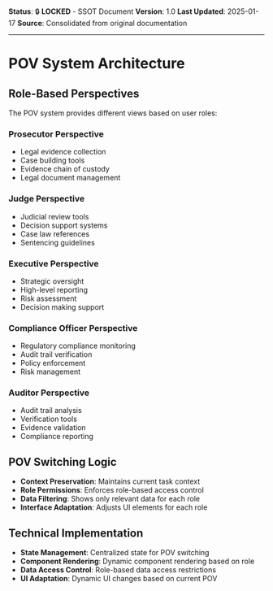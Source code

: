 **Status**: 🔒 **LOCKED** - SSOT Document
**Version**: 1.0
**Last Updated**: 2025-01-17
**Source**: Consolidated from original documentation

---

# POV System Architecture

## Role-Based Perspectives

The POV system provides different views based on user roles:

### Prosecutor Perspective

- Legal evidence collection
- Case building tools
- Evidence chain of custody
- Legal document management

### Judge Perspective

- Judicial review tools
- Decision support systems
- Case law references
- Sentencing guidelines

### Executive Perspective

- Strategic oversight
- High-level reporting
- Risk assessment
- Decision making support

### Compliance Officer Perspective

- Regulatory compliance monitoring
- Audit trail verification
- Policy enforcement
- Risk management

### Auditor Perspective

- Audit trail analysis
- Verification tools
- Evidence validation
- Compliance reporting

## POV Switching Logic

- **Context Preservation**: Maintains current task context
- **Role Permissions**: Enforces role-based access control
- **Data Filtering**: Shows only relevant data for each role
- **Interface Adaptation**: Adjusts UI elements for each role

## Technical Implementation

- **State Management**: Centralized state for POV switching
- **Component Rendering**: Dynamic component rendering based on role
- **Data Access Control**: Role-based data access restrictions
- **UI Adaptation**: Dynamic UI changes based on current POV
